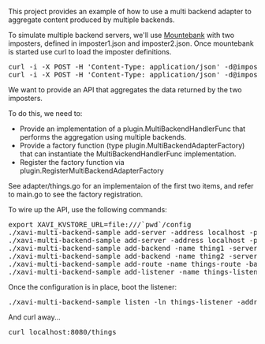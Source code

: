 This project provides an example of how to use a multi backend adapter to aggregate content
produced by multiple backends.

To simulate multiple backend servers, we'll use [Mountebank](http://www.mbtest.org/) with two imposters, defined in imposter1.json
and imposter2.json. Once mountebank is started use curl to load the imposter definitions.

<pre>
curl -i -X POST -H 'Content-Type: application/json' -d@imposter1.json http://127.0.0.1:2525/imposters
curl -i -X POST -H 'Content-Type: application/json' -d@imposter2.json http://127.0.0.1:2525/imposters
</pre>

We want to provide an API that aggregates the data returned by the two imposters.

To do this, we need to:

* Provide an implementation of a plugin.MultiBackendHandlerFunc that performs the aggregation using multiple backends.
* Provide a factory function (type plugin.MultiBackendAdapterFactory) that can instantiate the MultiBackendHandlerFunc implementation.
* Register the factory function via plugin.RegisterMultiBackendAdapterFactory

See adapter/things.go for an implementaion of the first two items, and refer to main.go to see the factory registration.

To wire up the API, use the following commands:

<pre>
export XAVI_KVSTORE_URL=file:///`pwd`/config
./xavi-multi-backend-sample add-server -address localhost -port 5000 -name thing1svr
./xavi-multi-backend-sample add-server -address localhost -port 6000 -name thing2svr
./xavi-multi-backend-sample add-backend -name thing1 -servers thing1svr
./xavi-multi-backend-sample add-backend -name thing2 -servers thing2svr
./xavi-multi-backend-sample add-route -name things-route -backends thing1,thing2 -base-uri /things -plugins SessionId -multibackend-adapter handle-things
./xavi-multi-backend-sample add-listener -name things-listener -routes things-route
</pre>

Once the configuration is in place, boot the listener:

<pre>
./xavi-multi-backend-sample listen -ln things-listener -address 0.0.0.0:8080
</pre>

And curl away...

<pre>
curl localhost:8080/things
</pre>

